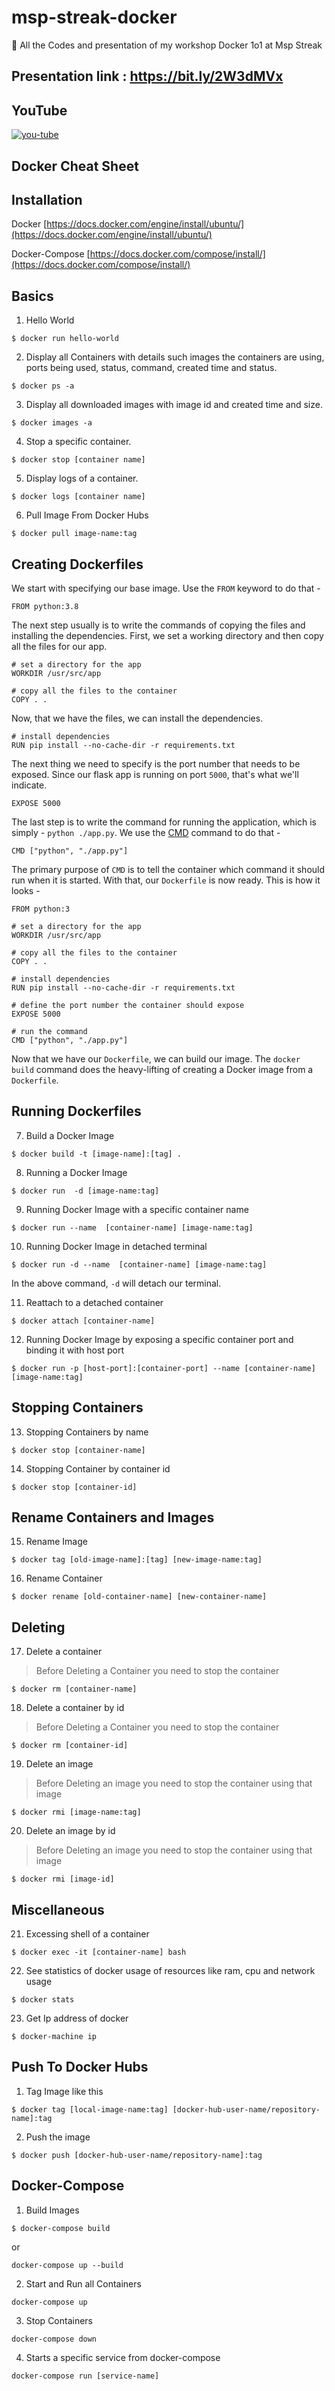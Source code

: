 # msp-streak-docker
🎉 All the Codes and presentation of my workshop Docker 1o1 at Msp Streak

## Presentation link : https://bit.ly/2W3dMVx​

## YouTube

<a  href="https://youtu.be/4Sgz6EECnR8">  <img  alt="you-tube"  src="https://lh3.googleusercontent.com/tLkxs5BPO4FgltlhFZPVXqYChjuE5BQyAdfHLJmhPAkUp2jfhYeV9Jsf7PbA-t-jD0kQg9okycl_iyIjYHHgOqPBlu89uDoydY_FsfsyPpH_omkqB9L6jndDVo7lpnZg3rq3qq5OYJ0=w583-h328-no">  </a>

## Docker Cheat Sheet

## Installation
Docker
[https://docs.docker.com/engine/install/ubuntu/](https://docs.docker.com/engine/install/ubuntu/)

Docker-Compose
[https://docs.docker.com/compose/install/](https://docs.docker.com/compose/install/)
## Basics
1. Hello World
```
$ docker run hello-world
```

2.  Display all Containers with details such images the containers are using, ports being used, status, command, created time and status.
```
$ docker ps -a
```

3.  Display all downloaded images with image id and created time and size.
```
$ docker images -a
```

4.  Stop a specific container.
```
$ docker stop [container name]
```

5. Display logs of a container.
```
$ docker logs [container name]
```

6. Pull Image From Docker Hubs
```
$ docker pull image-name:tag
```

## Creating Dockerfiles
We start with specifying our base image. Use the  `FROM`  keyword to do that -

```
FROM python:3.8
```

The next step usually is to write the commands of copying the files and installing the dependencies. First, we set a working directory and then copy all the files for our app.

```
# set a directory for the app
WORKDIR /usr/src/app

# copy all the files to the container
COPY . .
```

Now, that we have the files, we can install the dependencies.

```
# install dependencies
RUN pip install --no-cache-dir -r requirements.txt
```

The next thing we need to specify is the port number that needs to be exposed. Since our flask app is running on port  `5000`, that's what we'll indicate.

```
EXPOSE 5000
```

The last step is to write the command for running the application, which is simply -  `python ./app.py`. We use the  [CMD](https://docs.docker.com/engine/reference/builder/#cmd)  command to do that -

```
CMD ["python", "./app.py"]
```

The primary purpose of  `CMD`  is to tell the container which command it should run when it is started. With that, our  `Dockerfile`  is now ready. This is how it looks -

```
FROM python:3

# set a directory for the app
WORKDIR /usr/src/app

# copy all the files to the container
COPY . .

# install dependencies
RUN pip install --no-cache-dir -r requirements.txt

# define the port number the container should expose
EXPOSE 5000

# run the command
CMD ["python", "./app.py"]
```

Now that we have our  `Dockerfile`, we can build our image. The  `docker build`  command does the heavy-lifting of creating a Docker image from a  `Dockerfile`.
## Running Dockerfiles
7. Build a Docker Image
```
$ docker build -t [image-name]:[tag] .
```

8. Running a Docker Image
```
$ docker run  -d [image-name:tag]
```

9.  Running Docker Image with a specific container name
```
$ docker run --name  [container-name] [image-name:tag]
```

10. Running Docker Image in detached terminal
```
$ docker run -d --name  [container-name] [image-name:tag] 
```
In the above command, `-d` will detach our terminal.

11. Reattach to a detached container
```
$ docker attach [container-name]
```

12. Running Docker Image by exposing a specific container port and binding it with host port

```
$ docker run -p [host-port]:[container-port] --name [container-name] [image-name:tag] 
```

## Stopping Containers

13. Stopping Containers by name
```
$ docker stop [container-name]
```

14. Stopping Container by container id
```
$ docker stop [container-id]
```

## Rename Containers and Images
15. Rename Image
```
$ docker tag [old-image-name]:[tag] [new-image-name:tag]
```

16. Rename Container
```
$ docker rename [old-container-name] [new-container-name]
```

## Deleting 

17. Delete a container
> Before Deleting a Container you need to stop the container
```
$ docker rm [container-name]
```

18. Delete a container by id
> Before Deleting a Container you need to stop the container
```
$ docker rm [container-id]
```
19. Delete an image
> Before Deleting an image you need to stop the container using that image
```
$ docker rmi [image-name:tag]
```
20. Delete an image by id
> Before Deleting an image you need to stop the container using that image
```
$ docker rmi [image-id]
```
## Miscellaneous

21. Excessing shell of a container
```
$ docker exec -it [container-name] bash
```
22. See statistics of docker usage of resources like ram, cpu and network usage
```
$ docker stats
```
23. Get Ip address of docker
```
$ docker-machine ip
```
## Push To Docker Hubs
1. Tag Image like this
```
$ docker tag [local-image-name:tag] [docker-hub-user-name/repository-name]:tag
```

2. Push the image
```
$ docker push [docker-hub-user-name/repository-name]:tag
```

## Docker-Compose
1. Build Images
```
$ docker-compose build
```
or 
```
docker-compose up --build
```
2. Start and Run all Containers
```
docker-compose up
```
3. Stop Containers
```
docker-compose down
```
4. Starts a specific service from docker-compose
```
docker-compose run [service-name]
```
